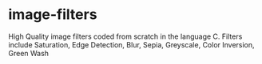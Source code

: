 # image-filters
High Quality image filters coded from scratch in the language C. Filters include Saturation, Edge Detection, Blur, Sepia, Greyscale, Color Inversion, Green Wash
